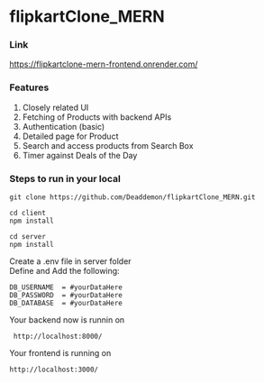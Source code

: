 # flipkartClone_MERN

### Link
https://flipkartclone-mern-frontend.onrender.com/

### Features
1. Closely related UI
2. Fetching of Products with backend APIs
3. Authentication (basic)
4. Detailed page for Product
5. Search and access products from Search Box
6. Timer against Deals of the Day

### Steps to run in your local
```cli
git clone https://github.com/Deaddemon/flipkartClone_MERN.git
```
```
cd client
npm install
```
```
cd server 
npm install
```
 
Create a .env file in server folder <br>
Define and Add the following:<br>
```
DB_USERNAME  = #yourDataHere
DB_PASSWORD  = #yourDataHere
DB_DATABASE  = #yourDataHere
```
Your backend now is runnin on 
```
 http://localhost:8000/
```
Your frontend is running on
```
http://localhost:3000/
```
